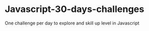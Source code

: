 # Javascript-30-days-challenges
One challenge per day to explore and skill up  level in Javascript  

